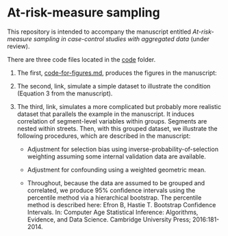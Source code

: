 # At-risk-measure sampling
This repository is intended to accompany the manuscript entitled *At-risk-measure sampling in case-control studies with aggregated data* (under review).

There are three code files located in the [code](https://github.com/michaeldgarber/at-risk-measure-sampling/tree/master/code) folder.

1. The first, [code-for-figures.md](https://github.com/michaeldgarber/at-risk-measure-sampling/blob/master/code/code-for-figures.md), produces the figures in the manuscript: 

2. The second, link, simulate a simple dataset to illustrate the condition (Equation 3 from the manuscript).

3. The third, link, simulates a more complicated but probably more realistic dataset that parallels the example in the manuscript. It induces correlation of segment-level variables within groups. Segments are nested within streets. Then, with this grouped dataset, we illustrate the following procedures, which are described in the manuscript:
    
    + Adjustment for selection bias using inverse-probability-of-selection weighting assuming some internal validation data are available.
    
    + Adjustment for confounding using a weighted geometric mean.
    
    + Throughout, because the data are assumed to be grouped and correlated, we produce 95% confidence intervals using the percentile method via a hierarchical bootstrap. The percentile method is described here: Efron B, Hastie T. Bootstrap Confidence Intervals. In: Computer Age Statistical Inference: Algorithms, Evidence, and Data Science. Cambridge University Press; 2016:181-2014.


